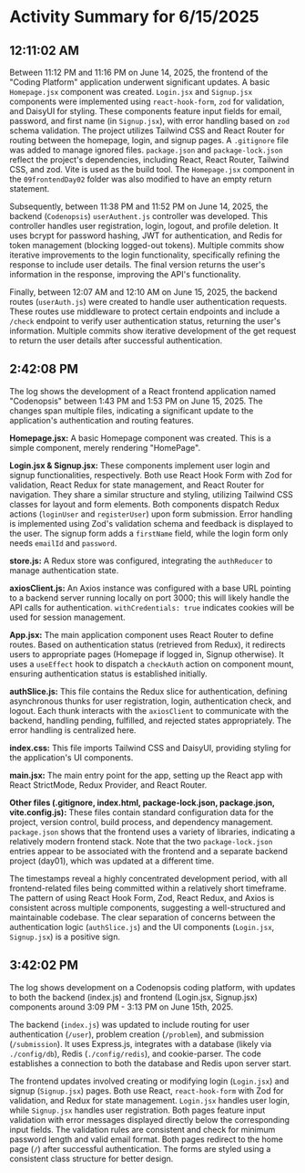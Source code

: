 # Activity Summary for 6/15/2025

## 12:11:02 AM
Between 11:12 PM and 11:16 PM on June 14, 2025,  the frontend of the "Coding Platform" application underwent significant updates.  A basic `Homepage.jsx` component was created.  `Login.jsx` and `Signup.jsx` components were implemented using `react-hook-form`, `zod` for validation, and DaisyUI for styling.  These components feature input fields for email, password, and first name (in `Signup.jsx`), with error handling based on `zod` schema validation.  The project utilizes Tailwind CSS and React Router for routing between the homepage, login, and signup pages.  A `.gitignore` file was added to manage ignored files.  `package.json` and `package-lock.json` reflect the project's dependencies, including React, React Router, Tailwind CSS, and zod. Vite is used as the build tool. The `Homepage.jsx` component in the `09frontendDay02` folder was also modified to have an empty return statement.

Subsequently, between 11:38 PM and 11:52 PM on June 14, 2025, the backend (`Codenopsis`)  `userAuthent.js` controller was developed.  This controller handles user registration, login, logout, and profile deletion.  It uses bcrypt for password hashing, JWT for authentication, and Redis for token management (blocking logged-out tokens). Multiple commits show iterative improvements to the login functionality, specifically refining the response to include user details.  The final version returns the user's information in the response, improving the API's functionality.

Finally, between 12:07 AM and 12:10 AM on June 15, 2025, the backend routes (`userAuth.js`) were created to handle user authentication requests. These routes use middleware to protect certain endpoints and include a `/check` endpoint to verify user authentication status, returning the user's information.  Multiple commits show iterative development of the get request to return the user details after successful authentication.


## 2:42:08 PM
The log shows the development of a React frontend application named "Codenopsis" between 1:43 PM and 1:53 PM on June 15, 2025.  The changes span multiple files, indicating a significant update to the application's authentication and routing features.

**Homepage.jsx:** A basic Homepage component was created. This is a simple component, merely rendering "HomePage".

**Login.jsx & Signup.jsx:**  These components implement user login and signup functionalities, respectively. Both use React Hook Form with Zod for validation, React Redux for state management, and React Router for navigation.  They share a similar structure and styling, utilizing Tailwind CSS classes for layout and form elements.  Both components dispatch Redux actions (`loginUser` and `registerUser`) upon form submission.  Error handling is implemented using Zod's validation schema and feedback is displayed to the user. The signup form adds a `firstName` field, while the login form only needs `emailId` and `password`.

**store.js:** A Redux store was configured, integrating the `authReducer` to manage authentication state.

**axiosClient.js:** An Axios instance was configured with a base URL pointing to a backend server running locally on port 3000; this will likely handle the API calls for authentication. `withCredentials: true` indicates cookies will be used for session management.

**App.jsx:** The main application component uses React Router to define routes.  Based on authentication status (retrieved from Redux), it redirects users to appropriate pages (Homepage if logged in, Signup otherwise).  It uses a `useEffect` hook to dispatch a `checkAuth` action on component mount, ensuring authentication status is established initially.

**authSlice.js:** This file contains the Redux slice for authentication, defining asynchronous thunks for user registration, login, authentication check, and logout. Each thunk interacts with the `axiosClient` to communicate with the backend, handling pending, fulfilled, and rejected states appropriately.  The error handling is centralized here.

**index.css:** This file imports Tailwind CSS and DaisyUI, providing styling for the application's UI components.

**main.jsx:** The main entry point for the app, setting up the React app with React StrictMode, Redux Provider, and React Router.

**Other files (.gitignore, index.html, package-lock.json, package.json, vite.config.js):** These files contain standard configuration data for the project, version control, build process, and dependency management.  `package.json` shows that the frontend uses a variety of libraries, indicating a relatively modern frontend stack.  Note that the two `package-lock.json` entries appear to be associated with the frontend and a separate backend project (day01), which was updated at a different time.


The timestamps reveal a highly concentrated development period, with all frontend-related files being committed within a relatively short timeframe.  The pattern of using React Hook Form, Zod, React Redux, and Axios is consistent across multiple components, suggesting a well-structured and maintainable codebase.  The clear separation of concerns between the authentication logic (`authSlice.js`) and the UI components (`Login.jsx`, `Signup.jsx`) is a positive sign.


## 3:42:02 PM
The log shows development on a Codenopsis coding platform, with updates to both the backend (index.js) and frontend (Login.jsx, Signup.jsx) components around 3:09 PM - 3:13 PM on June 15th, 2025.

The backend (`index.js`) was updated to include routing for user authentication (`/user`), problem creation (`/problem`), and submission (`/submission`).  It uses Express.js, integrates with a database (likely via `./config/db`), Redis (`./config/redis`), and cookie-parser. The code establishes a connection to both the database and Redis upon server start.

The frontend updates involved creating or modifying login (`Login.jsx`) and signup (`Signup.jsx`) pages. Both use React, `react-hook-form` with Zod for validation, and Redux for state management.  `Login.jsx` handles user login, while `Signup.jsx` handles user registration.  Both pages feature input validation with error messages displayed directly below the corresponding input fields.  The validation rules are consistent and check for minimum password length and valid email format.  Both pages redirect to the home page (`/`) after successful authentication.  The forms are styled using a consistent class structure for better design.
